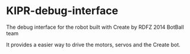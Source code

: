 KIPR-debug-interface
====================

The debug interface for the robot built with Create by RDFZ 2014 BotBall team

It provides a easier way to drive the motors, servos and the Create bot.
